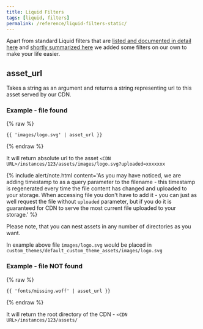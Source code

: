 ```yaml
---
title: Liquid Filters
tags: [liquid, filters]
permalink: /reference/liquid-filters-static/
---
```


Apart from standard Liquid filters that are [listed and documented in detail here](https://shopify.github.io/liquid/)
and [shortly summarized here](https://github.com/Shopify/liquid/wiki/Liquid-for-Designers#standard-filters) we added
some filters on our own to make your life easier.

## asset_url

Takes a string as an argument and returns a string representing url to this asset served by our CDN.

### Example - file found

{% raw %}

```liquid
{{ 'images/logo.svg' | asset_url }}
```

{% endraw %}

It will return absolute url to the asset `<CDN URL>/instances/123/assets/images/logo.svg?uploaded=xxxxxxx`

{% include alert/note.html content='As you may have noticed, we are adding timestamp to as a query parameter to the
filename - this timestamp is regenerated every time the file content has changed and uploaded to your storage. When
accessing file you don\'t have to add it - you can just as well request the file without `uploaded` parameter, but if
you do it is guaranteed for CDN to serve the most current file uploaded to your storage.' %}

Please note, that you can nest assets in any number of directories as you want.

In example above file `images/logo.svg` would be placed in `custom_themes/default_custom_theme_assets/images/logo.svg`

### Example - file NOT found

{% raw %}

```liquid
{{ 'fonts/missing.woff' | asset_url }}
```

{% endraw %}

It will return the root directory of the CDN - `<CDN URL>/instances/123/assets/`
